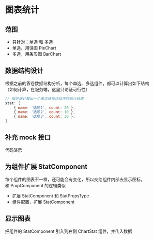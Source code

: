 # 图表统计

## 范围

- 只针对：单选 和 多选
- 单选，用饼图 PieChart
- 多选，用条形图 BarChart

## 数据结构设计

根据之前的答卷数据结构分析，每个单选、多选组件，都可以计算出如下结构<br>
（如何计算，在服务端，这里只论证可行性）

```js
// 服务端计算出一个单选或多选组件的统计结果
stat: [
    { name: '选项1', count: 20 },
    { name: '选项2', count: 10 },
    { name: '选项3', count: 30 },
]
```

## 补充 mock 接口

代码演示

## 为组件扩展 StatComponent

每个组件的图表不一样，还可能会有变化，所以交给组件内部去显示图标。<br>
和 PropComponent 的逻辑类似

- 扩展 StatComponent 和 StatPropsType
- 组件配置，扩展 StatComponent

## 显示图表

把组件的 StatComponent 引入到右侧 ChartStat 组件，并传入数据
